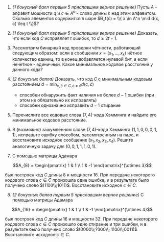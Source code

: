 1. *(1 бонусный балл первым 5 приславшим верное решение)* Пусть $A$ - алфавит мощности $q$ и $c \in A^n$ - слово длины $n$ над этим алфавитом. Сколько элементов содержится в шаре $B_t(c) = \\{ x \in A^n \mid d(x, c) \leq t \\}$?

2. *(1 бонусный балл первым 5 приславшим верное решение)* Доказать, что если код $C$ исправляет $t$ ошибок, то $d \geq 2t+1$.

3. Рассмотрим бинарный код проверки чётности, работающий следующим образом: если в сообщении $x = (x_1, \dots, x_k)$ чётное количество единиц, то в конец добавляется нулевой бит, а если нечётное - единичный. Какое минимальное кодовое расстояние у данного кода?

4. *(2 бонусных балла)* Доказать, что код $C$ с минимальным кодовым расстоянием $d = \min_{c, \tilde c \in C, c \neq \tilde c} d(c, \tilde c)$

    + способен обнаружить факт наличия не более $d-1$ ошибки (при этом не обязательно их исправлять) 
    + способен однозначно исправить $d-1$ стирание

5. Перечислите все кодовые слова $(7,4)$-кода Хэмминга и найдите его минимальное кодовое расстояние.

6. В (возможно) зашумлённом слове $(7,4)$-кода Хэмминга $(1,1,0,0,0,1,1)$, исправьте ошибку способом, рассмотренным на паре, и восстановите исходное сообщение $(x_1, x_2, x_3, x_4)$. Решите аналогичную задачу для $(0,0,1,1,1,0,1)$.

7. С помощью матрицы Адамара 
```math
A_{8} = \begin{pmatrix} 1 & 1 \\ 1 & -1 \end{pmatrix}^{\otimes 3}
``` 
был построен код $C$ длины $8$ и мощности $16$. При передаче некоторого кодового слова $c \in C$ произошла одна ошибка, и в результате было получено слово $(1100\\;1011)$. Восстановите исходное $c \in C$.

8. *(2 бонусных балла первым 5 приславшим верное решение)* С помощью матрицы Адамара 
```math 
A_{16} = \begin{pmatrix} 1 & 1 \\ 1 & -1 \end{pmatrix}^{\otimes 4}
```
был построен код $C$ длины $16$ и мощности $32$. При передаче некоторого кодового слова $c \in C$ произошло одно стирание и три ошибки, и в результате было получено слово $(0000\\;?000\\; 1100\\;0011)$. Восстановите исходное $c \in C$.
